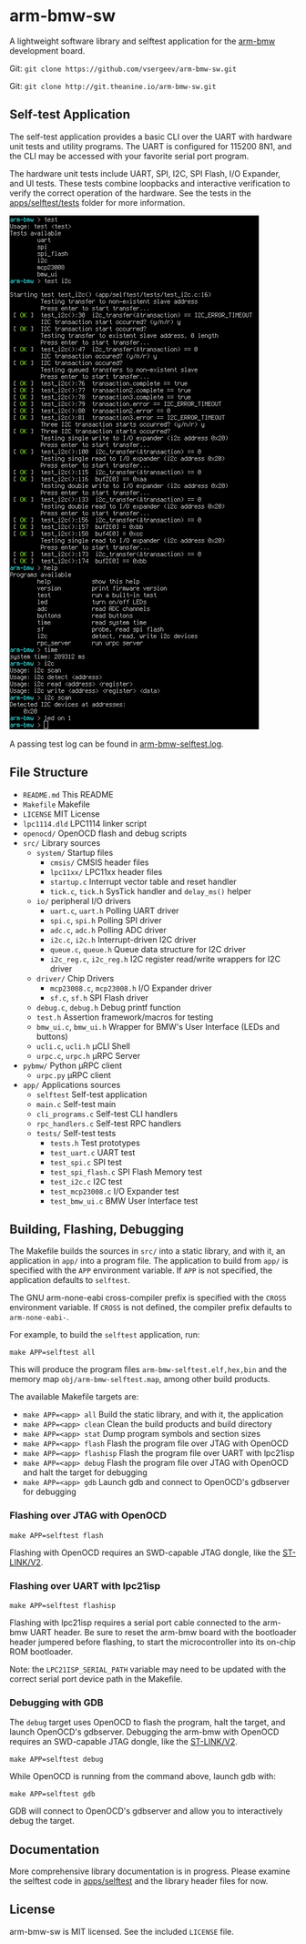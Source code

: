# arm-bmw-sw

A lightweight software library and selftest application for the [arm-bmw](http://theanine.io/projects/arm-bmw/) development board.

Git: `git clone https://github.com/vsergeev/arm-bmw-sw.git`

Git: `git clone http://git.theanine.io/arm-bmw-sw.git`

## Self-test Application

The self-test application provides a basic CLI over the UART with hardware unit tests and utility programs. The UART is configured for 115200 8N1, and the CLI may be accessed with your favorite serial port program.

The hardware unit tests include UART, SPI, I2C, SPI Flash, I/O Expander, and UI tests. These tests combine loopbacks and interactive verification to verify the correct operation of the hardware. See the tests in the [apps/selftest/tests](app/selftest/tests) folder for more information.

![](misc/selftest-cli.png)

A passing test log can be found in [arm-bmw-selftest.log](arm-bmw-selftest.log).

## File Structure

 * `README.md` This README
 * `Makefile` Makefile
 * `LICENSE` MIT License
 * `lpc1114.dld` LPC1114 linker script
 * `openocd/` OpenOCD flash and debug scripts
 * `src/` Library sources
   * `system/` Startup files
     * `cmsis/` CMSIS header files
     * `lpc11xx/` LPC11xx header files
     * `startup.c` Interrupt vector table and reset handler
     * `tick.c`, `tick.h` SysTick handler and `delay_ms()` helper
   * `io/` peripheral I/O drivers
     * `uart.c`, `uart.h` Polling UART driver
     * `spi.c`, `spi.h` Polling SPI driver
     * `adc.c`, `adc.h` Polling ADC driver
     * `i2c.c`, `i2c.h` Interrupt-driven I2C driver
     * `queue.c`, `queue.h` Queue data structure for I2C driver
     * `i2c_reg.c`, `i2c_reg.h` I2C register read/write wrappers for I2C driver
   * `driver/` Chip Drivers
     * `mcp23008.c`, `mcp23008.h` I/O Expander driver
     * `sf.c`, `sf.h` SPI Flash driver
   * `debug.c`, `debug.h` Debug printf function
   * `test.h` Assertion framework/macros for testing
   * `bmw_ui.c`, `bmw_ui.h` Wrapper for BMW's User Interface (LEDs and buttons)
   * `ucli.c`, `ucli.h` µCLI Shell
   * `urpc.c`, `urpc.h` µRPC Server
 * `pybmw/` Python µRPC client
   * `urpc.py` µRPC client
 * `app/` Applications sources
   * `selftest` Self-test application
    * `main.c` Self-test main
    * `cli_programs.c` Self-test CLI handlers
    * `rpc_handlers.c` Self-test RPC handlers
    * `tests/` Self-test tests
      * `tests.h` Test prototypes
      * `test_uart.c` UART test
      * `test_spi.c` SPI test
      * `test_spi_flash.c` SPI Flash Memory test
      * `test_i2c.c` I2C test
      * `test_mcp23008.c` I/O Expander test
      * `test_bmw_ui.c` BMW User Interface test

## Building, Flashing, Debugging

The Makefile builds the sources in `src/` into a static library, and with it, an application in `app/` into a program file. The application to build from `app/` is specified with the `APP` environment variable. If `APP` is not specified, the application defaults to `selftest`.

The GNU arm-none-eabi cross-compiler prefix is specified with the `CROSS` environment variable. If `CROSS` is not defined, the compiler prefix defaults to `arm-none-eabi-`.

For example, to build the `selftest` application, run:
``` shell
make APP=selftest all
```
This will produce the program files `arm-bmw-selftest.elf,hex,bin` and the memory map `obj/arm-bmw-selftest.map`, among other build products.

The available Makefile targets are:

 * `make APP=<app> all` Build the static library, and with it, the application
 * `make APP=<app> clean` Clean the build products and build directory
 * `make APP=<app> stat` Dump program symbols and section sizes
 * `make APP=<app> flash` Flash the program file over JTAG with OpenOCD
 * `make APP=<app> flashisp` Flash the program file over UART with lpc21isp
 * `make APP=<app> debug` Flash the program file over JTAG with OpenOCD and halt the target for debugging
 * `make APP=<app> gdb` Launch gdb and connect to OpenOCD's gdbserver for debugging

### Flashing over JTAG with OpenOCD

``` shell
make APP=selftest flash
```

Flashing with OpenOCD requires an SWD-capable JTAG dongle, like the [ST-LINK/V2](http://www.st.com/web/catalog/tools/FM146/CL1984/SC724/SS1677/PF251168?sc=internet/evalboard/product/251168.jsp).

### Flashing over UART with lpc21isp

``` shell
make APP=selftest flashisp
```

Flashing with lpc21isp requires a serial port cable connected to the arm-bmw UART header. Be sure to reset the arm-bmw board with the bootloader header jumpered before flashing, to start the microcontroller into its on-chip ROM bootloader.

Note: the `LPC21ISP_SERIAL_PATH` variable may need to be updated with the correct serial port device path in the Makefile.

### Debugging with GDB

The `debug` target uses OpenOCD to flash the program, halt the target, and launch OpenOCD's gdbserver. Debugging the arm-bmw with OpenOCD requires an SWD-capable JTAG dongle, like the [ST-LINK/V2](http://www.st.com/web/catalog/tools/FM146/CL1984/SC724/SS1677/PF251168?sc=internet/evalboard/product/251168.jsp).
``` shell
make APP=selftest debug
```

While OpenOCD is running from the command above, launch gdb with:
``` shell
make APP=selftest gdb
```

GDB will connect to OpenOCD's gdbserver and allow you to interactively debug the target.

## Documentation

More comprehensive library documentation is in progress. Please examine the selftest code in [apps/selftest](app/selftest) and the library header files for now.

## License

arm-bmw-sw is MIT licensed. See the included `LICENSE` file.

